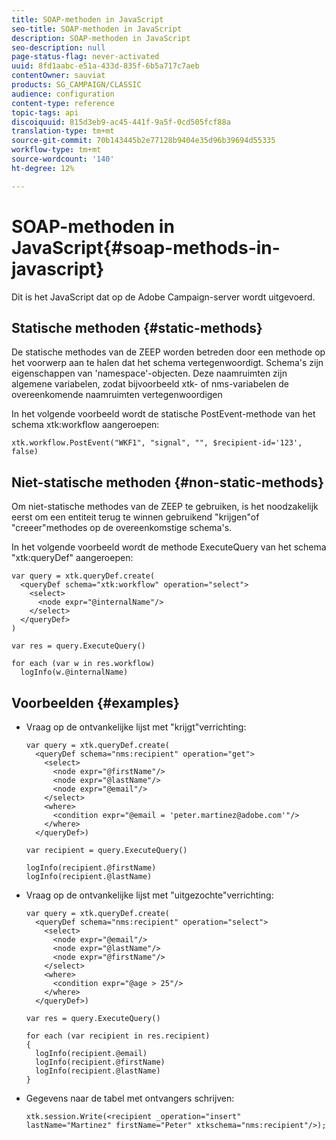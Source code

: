 ```yaml
---
title: SOAP-methoden in JavaScript
seo-title: SOAP-methoden in JavaScript
description: SOAP-methoden in JavaScript
seo-description: null
page-status-flag: never-activated
uuid: 8fd1aabc-e51a-433d-835f-6b5a717c7aeb
contentOwner: sauviat
products: SG_CAMPAIGN/CLASSIC
audience: configuration
content-type: reference
topic-tags: api
discoiquuid: 815d3eb9-ac45-441f-9a5f-0cd505fcf88a
translation-type: tm+mt
source-git-commit: 70b143445b2e77128b9404e35d96b39694d55335
workflow-type: tm+mt
source-wordcount: '140'
ht-degree: 12%

---
```



# SOAP-methoden in JavaScript{#soap-methods-in-javascript}

Dit is het JavaScript dat op de Adobe Campaign-server wordt uitgevoerd.

## Statische methoden {#static-methods}

De statische methodes van de ZEEP worden betreden door een methode op het voorwerp aan te halen dat het schema vertegenwoordigt. Schema&#39;s zijn eigenschappen van &#39;namespace&#39;-objecten. Deze naamruimten zijn algemene variabelen, zodat bijvoorbeeld xtk- of nms-variabelen de overeenkomende naamruimten vertegenwoordigen

In het volgende voorbeeld wordt de statische PostEvent-methode van het schema xtk:workflow aangeroepen:

```
xtk.workflow.PostEvent("WKF1", "signal", "", $recipient-id='123', false) 
```

## Niet-statische methoden {#non-static-methods}

Om niet-statische methodes van de ZEEP te gebruiken, is het noodzakelijk eerst om een entiteit terug te winnen gebruikend &quot;krijgen&quot;of &quot;creeer&quot;methodes op de overeenkomstige schema&#39;s.

In het volgende voorbeeld wordt de methode ExecuteQuery van het schema &quot;xtk:queryDef&quot; aangeroepen:

```
var query = xtk.queryDef.create(
  <queryDef schema="xtk:workflow" operation="select">
    <select>
      <node expr="@internalName"/>
    </select>
  </queryDef>
)

var res = query.ExecuteQuery()

for each (var w in res.workflow) 
  logInfo(w.@internalName)
```

## Voorbeelden {#examples}

* Vraag op de ontvankelijke lijst met &quot;krijgt&quot;verrichting:

   ```
   var query = xtk.queryDef.create(  
     <queryDef schema="nms:recipient" operation="get">    
       <select>      
         <node expr="@firstName"/>      
         <node expr="@lastName"/>      
         <node expr="@email"/>    
       </select>    
       <where>      
         <condition expr="@email = 'peter.martinez@adobe.com'"/>    
       </where>  
     </queryDef>)
   
   var recipient = query.ExecuteQuery()
   
   logInfo(recipient.@firstName)
   logInfo(recipient.@lastName)
   ```

* Vraag op de ontvankelijke lijst met &quot;uitgezochte&quot;verrichting:

   ```
   var query = xtk.queryDef.create(  
     <queryDef schema="nms:recipient" operation="select">    
       <select>      
         <node expr="@email"/>      
         <node expr="@lastName"/>      
         <node expr="@firstName"/>    
       </select>    
       <where>      
         <condition expr="@age > 25"/>    
       </where>    
     </queryDef>)
   
   var res = query.ExecuteQuery()
   
   for each (var recipient in res.recipient) 
   {  
     logInfo(recipient.@email)  
     logInfo(recipient.@firstName)  
     logInfo(recipient.@lastName)
   }
   ```

* Gegevens naar de tabel met ontvangers schrijven:

   ```
   xtk.session.Write(<recipient _operation="insert" lastName="Martinez" firstName="Peter" xtkschema="nms:recipient"/>);
   ```

